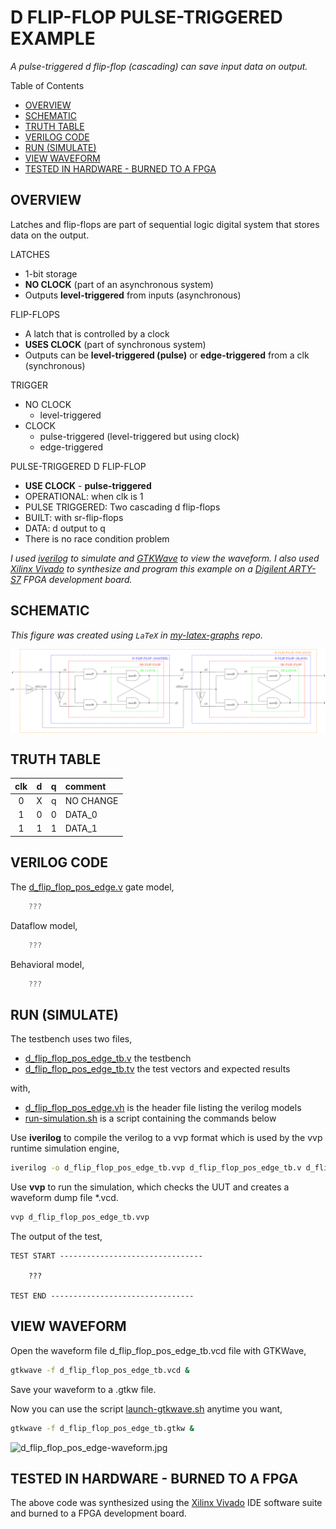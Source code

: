 # D FLIP-FLOP PULSE-TRIGGERED EXAMPLE

_A pulse-triggered d flip-flop (cascading)
can save input data on output._

Table of Contents

* [OVERVIEW](https://github.com/JeffDeCola/my-verilog-examples/tree/master/basic-code/sequential-logic/d_flip_flop_pos_edge#overview)
* [SCHEMATIC](https://github.com/JeffDeCola/my-verilog-examples/tree/master/basic-code/sequential-logic/d_flip_flop_pos_edge#schematic)
* [TRUTH TABLE](https://github.com/JeffDeCola/my-verilog-examples/tree/master/basic-code/sequential-logic/d_flip_flop_pos_edge#truth-table)
* [VERILOG CODE](https://github.com/JeffDeCola/my-verilog-examples/tree/master/basic-code/sequential-logic/d_flip_flop_pos_edge#verilog-code)
* [RUN (SIMULATE)](https://github.com/JeffDeCola/my-verilog-examples/tree/master/basic-code/sequential-logic/d_flip_flop_pos_edge#run-simulate)
* [VIEW WAVEFORM](https://github.com/JeffDeCola/my-verilog-examples/tree/master/basic-code/sequential-logic/d_flip_flop_pos_edge#view-waveform)
* [TESTED IN HARDWARE - BURNED TO A FPGA](https://github.com/JeffDeCola/my-verilog-examples/tree/master/basic-code/sequential-logic/d_flip_flop_pos_edge#tested-in-hardware---burned-to-a-fpga)

## OVERVIEW

Latches and flip-flops are part of sequential logic
digital system that stores data on the output.

LATCHES

* 1-bit storage
* **NO CLOCK** (part of an asynchronous system)
* Outputs **level-triggered** from inputs (asynchronous)

FLIP-FLOPS

* A latch that is controlled by a clock
* **USES CLOCK** (part of synchronous system)
* Outputs can be **level-triggered (pulse)**
  or **edge-triggered** from a clk (synchronous)

TRIGGER

* NO CLOCK
  * level-triggered
* CLOCK
  * pulse-triggered (level-triggered but using clock)
  * edge-triggered

PULSE-TRIGGERED D FLIP-FLOP

* **USE CLOCK** - **pulse-triggered**
* OPERATIONAL: when clk is 1
* PULSE TRIGGERED: Two cascading d flip-flops
* BUILT: with sr-flip-flops
* DATA: d output to q
* There is no race condition problem

_I used
[iverilog](https://github.com/JeffDeCola/my-cheat-sheets/tree/master/hardware/tools/simulation/iverilog-cheat-sheet)
to simulate and
[GTKWave](https://github.com/JeffDeCola/my-cheat-sheets/tree/master/hardware/tools/simulation/gtkwave-cheat-sheet)
to view the waveform. I also used
[Xilinx Vivado](https://github.com/JeffDeCola/my-cheat-sheets/tree/master/hardware/tools/synthesis/xilinx-vivado-cheat-sheet)
to synthesize and program this example on a
[Digilent ARTY-S7](https://github.com/JeffDeCola/my-cheat-sheets/tree/master/hardware/development/fpga-development-boards/digilent-arty-s7-cheat-sheet)
FPGA development board._

## SCHEMATIC

_This figure was created using `LaTeX` in
[my-latex-graphs](https://github.com/JeffDeCola/my-latex-graphs/tree/master/mathematics/applied/electrical-engineering/sequential-logic/d-flip-flop-pos-edge)
repo._

<p align="center">
    <img src="svgs/d-flip-flop-pos-edge.svg"
    align="middle"
</p>

## TRUTH TABLE

| clk |  d  |  q  | comment     |
|:---:|:---:|:---:|:------------|
|  0  |  X  |  q  | NO CHANGE   |
|  1  |  0  |  0  | DATA_0      |
|  1  |  1  |  1  | DATA_1      |

## VERILOG CODE

The
[d_flip_flop_pos_edge.v](https://github.com/JeffDeCola/my-verilog-examples/blob/master/basic-code/sequential-logic/d_flip_flop_pos_edge/d_flip_flop_pos_edge.v)
gate model,

```verilog
    ???
```

Dataflow model,

```verilog
    ???
```

Behavioral model,

```verilog
    ???
```

## RUN (SIMULATE)

The testbench uses two files,

* [d_flip_flop_pos_edge_tb.v](https://github.com/JeffDeCola/my-verilog-examples/blob/master/basic-code/sequential-logic/d_flip_flop_pos_edge/d_flip_flop_pos_edge_tb.v)
  the testbench
* [d_flip_flop_pos_edge_tb.tv](https://github.com/JeffDeCola/my-verilog-examples/blob/master/basic-code/sequential-logic/d_flip_flop_pos_edge/d_flip_flop_pos_edge_tb.tv)
  the test vectors and expected results

with,

* [d_flip_flop_pos_edge.vh](https://github.com/JeffDeCola/my-verilog-examples/blob/master/basic-code/sequential-logic/d_flip_flop_pos_edge/d_flip_flop_pos_edge.vh)
  is the header file listing the verilog models
* [run-simulation.sh](https://github.com/JeffDeCola/my-verilog-examples/blob/master/basic-code/sequential-logic/d_flip_flop_pos_edge/run-simulation.sh)
  is a script containing the commands below

Use **iverilog** to compile the verilog to a vvp format
which is used by the vvp runtime simulation engine,

```bash
iverilog -o d_flip_flop_pos_edge_tb.vvp d_flip_flop_pos_edge_tb.v d_flip_flop_pos_edge.vh
```

Use **vvp** to run the simulation, which checks the UUT
and creates a waveform dump file *.vcd.

```bash
vvp d_flip_flop_pos_edge_tb.vvp
```

The output of the test,

```text
TEST START --------------------------------

    ???

TEST END --------------------------------
```

## VIEW WAVEFORM

Open the waveform file d_flip_flop_pos_edge_tb.vcd file with GTKWave,

```bash
gtkwave -f d_flip_flop_pos_edge_tb.vcd &
```

Save your waveform to a .gtkw file.

Now you can use the script
[launch-gtkwave.sh](https://github.com/JeffDeCola/my-verilog-examples/blob/master/launch-GTKWave-script/launch-gtkwave.sh)
anytime you want,

```bash
gtkwave -f d_flip_flop_pos_edge_tb.gtkw &
```

![d_flip_flop_pos_edge-waveform.jpg](../../../docs/pics/basic-code/d_flip_flop_pos_edge-waveform.jpg)

## TESTED IN HARDWARE - BURNED TO A FPGA

The above code was synthesized using the
[Xilinx Vivado](https://github.com/JeffDeCola/my-cheat-sheets/tree/master/hardware/tools/synthesis/xilinx-vivado-cheat-sheet)
IDE software suite and burned to a FPGA development board.

